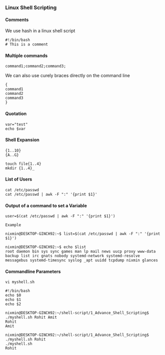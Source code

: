 ### Linux Shell Scripting

#### Comments
We use hash in a linux shell script

```
#!/bin/bash
# This is a comment
```

#### Multiple commands 
```
command1;command2;command3;
```

We can also use curely braces directly on the command line 
```
{ 
command1
command2
command3
}
```

#### Quotation
```
var="test"
echo $var
```

#### Shell Expansion
```
{1..10}
{A..G}

touch file{1..4}
mkdir {1..4}_
```

#### List of Users  

```
cat /etc/passwd
cat /etc/passwd | awk -F ":" '{print $1}'
```

#### Output of a command to set a Variable
```
user=$(cat /etc/passwd | awk -F ":" '{print $1}')

Example

nixmin@DESKTOP-GINCH92:~$ list=$(cat /etc/passwd | awk -F ":" '{print $1}')

nixmin@DESKTOP-GINCH92:~$ echo $list
root daemon bin sys sync games man lp mail news uucp proxy www-data backup list irc gnats nobody systemd-network systemd-resolve messagebus systemd-timesync syslog _apt uuidd tcpdump nixmin glances
```

#### Commandline Parameters
```
vi myshell.sh

#!/bin/bash
echo $0
echo $1
echo $2

nixmin@DESKTOP-GINCH92:~/shell-script/1_Advance_Shell_Scripting$ ./myshell.sh Rohit Amit
Rohit
Amit

nixmin@DESKTOP-GINCH92:~/shell-script/1_Advance_Shell_Scripting$ ./myshell.sh Rohit
./myshell.sh
Rohit

```
